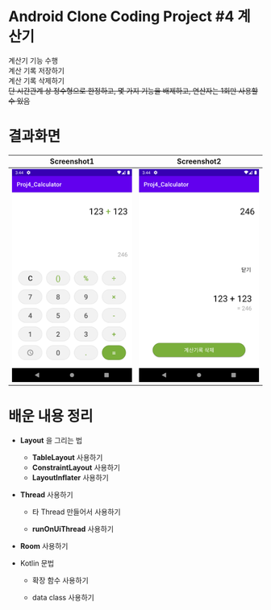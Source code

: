 # Android Clone Coding Project #4 계산기
계산기 기능 수행
</br>
계산 기록 저장하기
</br>
계산 기록 삭제하기
</br>
~~단 시간관계 상 정수형으로 한정하고, 몇 가지 기능을 배제하고, 연산자는 1회만 사용할 수 있음~~
</br>

# 결과화면

|Screenshot1|Screenshot2|
|---|---|
|<img src="./screenshot/1.png"/>|<img src="./screenshot/2.png"/>|


# 배운 내용 정리

- **Layout** 을 그리는 법

  - **TableLayout** 사용하기
  - **ConstraintLayout** 사용하기
  - **LayoutInflater** 사용하기

- **Thread** 사용하기

  - 타 Thread 만들어서 사용하기

  - **runOnUiThread** 사용하기

- **Room** 사용하기

- Kotlin 문법

  - 확장 함수 사용하기
  
  - data class 사용하기

